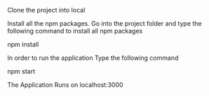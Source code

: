 Clone the project into local

Install all the npm packages. Go into the project folder and type the following command to install all npm packages

npm install

In order to run the application Type the following command

npm start

The Application Runs on localhost:3000
